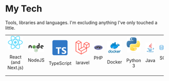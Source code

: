 <h1>My Tech</h1>
<p >Tools, libraries and languages. I'm excluding anything I've only touched a little.</p>

<table>
  <tr >
    <td align="center" width="96">
        <a href="#YomogiBeta">
            <img src="./images/react-logo.png" alt="react-logo" />
        </a>
				<p>React (and Next.js)</p>
    </td>
    <td align="center" width="96">
    <a href="#YomogiBeta">
        <img src="./images/nodejs-logo.png" alt="Typescript-logo" />
    </a>
				<p>NodeJS</p>
    </td>
    <td align="center" width="96">
    <a href="#YomogiBeta">
        <img src="./images/typescript-logo.png" alt="Typescript-logo" />
    </a>
				<p>TypeScript</p>
    </td>
    <td align="center" width="96">
    <a href="#YomogiBeta">
        <img src="./images/laravel-logo.png" alt="Typescript-logo" />
    </a>
				<p>laravel</p>
    </td>
    <td align="center" width="96">
    <a href="#YomogiBeta">
        <img src="./images/php-logo.png" alt="Typescript-logo" />
      </a>
				<p>PHP</p>
    </td>
    <td align="center" width="96">
    <a href="#YomogiBeta">
        <img src="./images/docker-logo.png" alt="Typescript-logo" />
    </a>
				<p>Docker</p>
    </td>
    <td align="center" width="96">
    <a href="#YomogiBeta">
        <img src="./images/python-logo.png" alt="Typescript-logo" />
    </a>
				<p>Python 3</p>
    </td>
    <td align="center" width="96">
    <a href="#YomogiBeta">
        <img src="./images/java-logo.png" alt="Typescript-logo" />
    </a>
				<p>Java</p>
    </td>
    <td align="center" width="96">
    <a href="#YomogiBeta">
        <img src="./images/sql-logo.png" alt="Typescript-logo" />
    </a>
				<p>SQL</p>
    </td>
    <td align="center" width="96">
    <a href="#YomogiBeta">
        <img src="./images/flutter-logo.png" alt="Typescript-logo" />
    </a>
				<p>Flutter</p>
    </td>
    <td align="center" width="96">
    <a href="#YomogiBeta">
        <img src="./images/ubuntu-logo.png" alt="Typescript-logo" />
    </a>
				<p>Ubuntu</p>
    </td>
  </tr>
</table>
